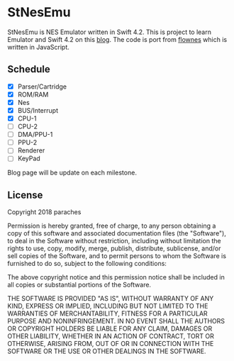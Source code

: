 #  StNesEmu

StNesEmu is NES Emulator written in Swift 4.2.
This is project to learn Emulator and Swift 4.2 on this [blog](https://www.paraches.com/swift-で-nes-emulator-を作成する).
The code is port from [flownes](https://github.com/bokuweb/flownes) which is written in JavaScript.

## Schedule
- [x] Parser/Cartridge
- [x] ROM/RAM
- [x] Nes
- [x] BUS/Interrupt
- [x] CPU-1
- [ ] CPU-2
- [ ] DMA/PPU-1
- [ ] PPU-2
- [ ] Renderer
- [ ] KeyPad

Blog page will be update on each milestone. 

## License
Copyright 2018 paraches

Permission is hereby granted, free of charge, to any person obtaining a copy of this software and associated documentation files (the "Software"), to deal in the Software without restriction, including without limitation the rights to use, copy, modify, merge, publish, distribute, sublicense, and/or sell copies of the Software, and to permit persons to whom the Software is furnished to do so, subject to the following conditions:

The above copyright notice and this permission notice shall be included in all copies or substantial portions of the Software.

THE SOFTWARE IS PROVIDED "AS IS", WITHOUT WARRANTY OF ANY KIND, EXPRESS OR IMPLIED, INCLUDING BUT NOT LIMITED TO THE WARRANTIES OF MERCHANTABILITY, FITNESS FOR A PARTICULAR PURPOSE AND NONINFRINGEMENT. IN NO EVENT SHALL THE AUTHORS OR COPYRIGHT HOLDERS BE LIABLE FOR ANY CLAIM, DAMAGES OR OTHER LIABILITY, WHETHER IN AN ACTION OF CONTRACT, TORT OR OTHERWISE, ARISING FROM, OUT OF OR IN CONNECTION WITH THE SOFTWARE OR THE USE OR OTHER DEALINGS IN THE SOFTWARE.

